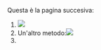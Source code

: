Questa è la pagina succesiva:
1) ![](https://it.wikipedia.org/wiki/Dio_Padre#/media/File:Cima_da_Conegliano,_God_the_Father.jpg)
2) Un'altro metodo:![][dio]
3) [dio]:https://it.wikipedia.org/wiki/Dio_Padre#/media/File:Cima_da_Conegliano,_God_the_Father.jpg
